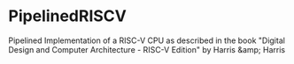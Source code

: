 # PipelinedRISCV
Pipelined Implementation of a RISC-V CPU as described in the book "Digital Design and Computer Architecture - RISC-V Edition" by Harris &amp;amp; Harris
